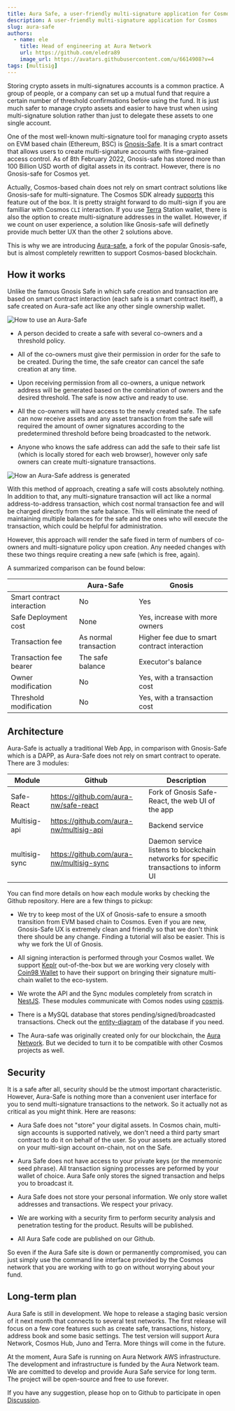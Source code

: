 ```yaml
---
title: Aura Safe, a user-friendly multi-signature application for Cosmos
description: A user-friendly multi-signature application for Cosmos 
slug: aura-safe
authors:
  - name: ele
    title: Head of engineering at Aura Network
    url: https://github.com/eledra89
    image_url: https://avatars.githubusercontent.com/u/6614908?v=4
tags: [multisig]
---
```


Storing crypto assets in multi-signatures accounts is a common practice. A group of people, or a company can set up a mutual fund that require a certain number of threshold confirmations before using the fund. It is just much safer to manage crypto assets and easier to have trust when using multi-signature solution rather than just to delegate these assets to one single account.

<!--truncate-->

One of the most well-known multi-signature tool for managing crypto assets on EVM based chain (Ethereum, BSC) is [Gnosis-Safe](https://gnosis-safe.io/). It is a smart contract that allows users to create multi-signature accounts with fine-grained access control. As of 8th February 2022, Gnosis-safe has stored more than 100 Billion USD worth of digital assets in its contract. However, there is no Gnosis-safe for Cosmos yet.

Actually, Cosmos-based chain does not rely on smart contract solutions like Gnosis-safe for multi-signature. The Cosmos SDK already [supports](https://docs.cosmos.network/master/run-node/txs.html#signing-with-multiple-signers) this feature out of the box. It is pretty straight forward to do multi-sign if you are familliar with Cosmos `CLI` interaction. If you use [Terra](https://station.terra.money/) Station wallet, there is also the option to create multi-signature addresses in the wallet. However, if we count on user experience, a solution like Gnosis-safe will definetly provide much better UX than the other 2 solutions above. 

This is why we are introducing [Aura-safe](https://github.com/aura-nw/safe-react), a fork of the popular Gnosis-safe, but is almost completely rewritten to support Cosmos-based blockchain.

## How it works

Unlike the famous Gnosis Safe in which safe creation and transaction are based on smart contract interaction (each safe is a smart contract itself), a safe created on Aura-safe act like any other single ownership wallet.

![How to use an Aura-Safe](https://github.com/aura-nw/docs/blob/main/static/img/safe_process.png)

- A person decided to create a safe with several co-owners and a threshold policy.

- All of the co-owners must give their permission in order for the safe to be created. During the time, the safe creator can cancel the safe creation at any time.

- Upon receiving permission from all co-owners, a unique network address will be generated based on the combination of owners and the desired threshold. The safe is now active and ready to use.

- All the co-owners will have access to the newly created safe. The safe can now receive assets and any asset transaction from the safe will required the amount of owner signatures according to the predetermined threshold before being broadcasted to the network.

- Anyone who knows the safe address can add the safe to their safe list (which is locally stored for each web browser), however only safe owners can create multi-signature transactions. 

![How an Aura-Safe address is generated](https://github.com/aura-nw/docs/blob/main/static/img/safe_address.png)

With this method of approach, creating a safe will costs absolutely nothing. In addition to that, any multi-signature transaction will act like a normal address-to-address transaction, which cost normal transaction fee and will be charged directly from the safe balance. This will eliminate the need of maintaining multiple balances for the safe and the ones who will execute the transaction, which could be helpful for administration.

However, this approach will render the safe fixed in term of numbers of co-owners and multi-signature policy upon creation. Any needed changes with these two things require creating a new safe (which is free, again).

A summarized comparison can be found below:

|               		      | Aura-Safe             | Gnosis                                       |
|-----------------------------|-----------------------|----------------------------------------------|
| Smart contract interaction  | No                    | Yes                                          |
| Safe Deployment cost        | None                  | Yes, increase with more owners               |
| Transaction fee             | As normal transaction | Higher fee due to smart contract interaction |
| Transaction fee bearer      | The safe balance      | Executor's balance                           |
| Owner modification          | No                    | Yes, with a transaction cost                 |
| Threshold modification      | No                    | Yes, with a transaction cost                 |

## Architecture

Aura-Safe is actually a traditional Web App, in comparison with Gnosis-Safe which is a DAPP, as Aura-Safe does not rely on smart contract to operate. There are 3 modules:

| Module        | Github                                   | Description                                                                          |
|---------------|------------------------------------------|--------------------------------------------------------------------------------------|
| Safe-React    | https://github.com/aura-nw/safe-react    | Fork of Gnosis Safe-React, the web UI of the app                                     |
| Multisig-api  | https://github.com/aura-nw/multisig-api  | Backend service                                                       |
| multisig-sync | https://github.com/aura-nw/multisig-sync | Daemon service listens to blockchain networks for specific transactions to inform UI |

You can find more details on how each module works by checking the Github repository. Here are a few things to pickup:

- We try to keep most of the UX of Gnosis-safe to ensure a smooth transition from EVM based chain to Cosmos. Even if you are new, Gnosis-Safe UX is extremely clean and friendly so that we don't think there should be any change. Finding a tutorial will also be easier. This is why we fork the UI of Gnosis.

- All signing interaction is performed through your Cosmos wallet. We support [Keplr](https://www.keplr.app/) out-of-the-box but we are working very closely with [Coin98 Wallet](https://wallet.coin98.com/) to have their support on bringing their signature multi-chain wallet to the eco-system.

- We wrote the API and the Sync modules completely from scratch in [NestJS](https://nestjs.com/). These modules communicate with Comos nodes using [cosmjs](https://github.com/cosmos/cosmjs).

- There is a MySQL database that stores pending/signed/broadcasted transactions. Check out the [entity-diagram](https://github.com/aura-nw/multisig-api/blob/dev/docs/README.md) of the database if you need.

- The Aura-safe was originally created only for our blockchain, the [Aura Network](https://aura.network/). But we decided to turn it to be compatible with other Cosmos projects as well.

## Security
It is a safe after all, security should be the utmost important characteristic. However, Aura-Safe is nothing more than a convenient user interface for you to send multi-signature transactions to the network. So it actually not as critical as you might think. Here are reasons:

- Aura Safe does not "store" your digital assets. In Cosmos chain, multi-sign accounts is supported natively, we don't need a third party smart contract to do it on behalf of the user. So your assets are actually stored on your multi-sign account on-chain, not on the Safe.

- Aura Safe does not have access to your private keys (or the mnemonic seed phrase). All transaction signing processes are peformed by your wallet of choice. Aura Safe only stores the signed transaction and helps you to broadcast it.

- Aura Safe does not store your personal information. We only store wallet addresses and transactions. We respect your privacy.

- We are working with a security firm to perform security analysis and penetration testing for the product. Results will be published.

- All Aura Safe code are published on our Github.

So even if the Aura Safe site is down or permanently compromised, you can just simply use the command line interface provided by the Cosmos network that you are working with to go on without worrying about your fund.

## Long-term plan

Aura Safe is still in development. We hope to release a staging basic version of it next month that connects to several test networks. The first release will focus on a few core features such as create safe, transactions, history, address book and some basic settings.
The test version will support Aura Network, Cosmos Hub, Juno and Terra. More things will come in the future.

At the moment, Aura Safe is running on Aura Network AWS infrastructure. The development and infrastructure is funded by the Aura Network team. We are comitted to develop and provide Aura Safe service for long term. The project will be open-source and free to use forever.

If you have any suggestion, please hop on to Github to participate in open [Discussion](https://github.com/aura-nw/safe-react/discussions).